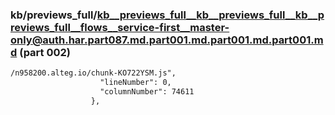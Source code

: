 ### kb/previews_full/kb__previews_full__kb__previews_full__kb__previews_full__flows__service-first__master-only@auth.har.part087.md.part001.md.part001.md.part001.md (part 002)

```md
/n958200.alteg.io/chunk-KO722YSM.js",
                    "lineNumber": 0,
                    "columnNumber": 74611
                  },
               
```

```
